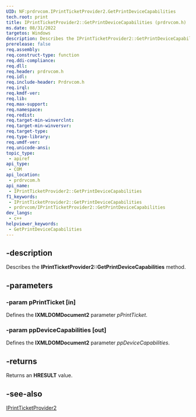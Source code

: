 ```yaml
---
UID: NF:prdrvcom.IPrintTicketProvider2.GetPrintDeviceCapabilities
tech.root: print
title: IPrintTicketProvider2::GetPrintDeviceCapabilities (prdrvcom.h)
ms.date: 08/31/2022
targetos: Windows
description: Describes the IPrintTicketProvider2::GetPrintDeviceCapabilities (prdrvcom.h) method.
prerelease: false
req.assembly: 
req.construct-type: function
req.ddi-compliance: 
req.dll: 
req.header: prdrvcom.h
req.idl: 
req.include-header: Prdrvcom.h
req.irql: 
req.kmdf-ver: 
req.lib: 
req.max-support: 
req.namespace: 
req.redist: 
req.target-min-winverclnt: 
req.target-min-winversvr: 
req.target-type: 
req.type-library: 
req.umdf-ver: 
req.unicode-ansi: 
topic_type:
 - apiref
api_type:
 - COM
api_location:
 - prdrvcom.h
api_name:
 - IPrintTicketProvider2::GetPrintDeviceCapabilities
f1_keywords:
 - IPrintTicketProvider2::GetPrintDeviceCapabilities
 - prdrvcom/IPrintTicketProvider2::GetPrintDeviceCapabilities
dev_langs:
 - c++
helpviewer_keywords:
 - GetPrintDeviceCapabilities
---
```


## -description

Describes the **IPrintTicketProvider2::GetPrintDeviceCapabilities** method.

## -parameters

### -param pPrintTicket [in]

Defines the **IXMLDOMDocument2** parameter *pPrintTicket*.

### -param ppDeviceCapabilities [out]

Defines the **IXMLDOMDocument2** parameter *ppDeviceCapabilities*.

## -returns

Returns an **HRESULT** value.

## -see-also

[IPrintTicketProvider2](./nn-prdrvcom-iprintticketprovider2.md)

